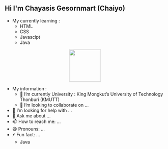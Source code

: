 ## Hi I'm Chayasis Gesornmart (Chaiyo)

- My currently learning :
  - HTML
  - CSS
  - Javascipt
  - Java

<div id="header" align="center">
  <img src="https://media.giphy.com/media/M9gbBd9nbDrOTu1Mqx/giphy.gif" width="100"/>
</div>

-  My information :
    - 🌱 I’m currently University : King Mongkut’s University of Technology Thonburi (KMUTT)
    - 👯 I’m looking to collaborate on ...
  - 🤔 I’m looking for help with ...
  - 💬 Ask me about ...
  - 📫 How to reach me: ...
  - 😄 Pronouns: ...
  - ⚡ Fun fact: ...
    - Java

